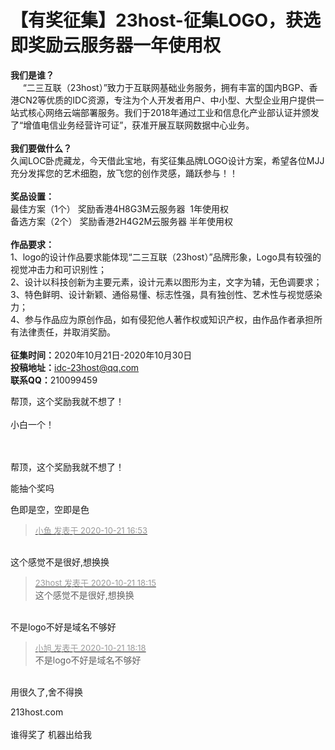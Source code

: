 # 【有奖征集】23host-征集LOGO，获选即奖励云服务器一年使用权


<strong>我们是谁？</strong><br />
&nbsp; &nbsp;&nbsp;&nbsp;“二三互联（23host）”致力于互联网基础业务服务，拥有丰富的国内BGP、香港CN2等优质的IDC资源，专注为个人开发者用户、中小型、大型企业用户提供一站式核心网络云端部署服务。我们于2018年通过工业和信息化产业部认证并颁发了“增值电信业务经营许可证”，获准开展互联网数据中心业务。<br />
<br />
<strong>我们要做什么？</strong><br />
久闻LOC卧虎藏龙，今天借此宝地，有奖征集品牌LOGO设计方案，希望各位MJJ充分发挥您的艺术细胞，放飞您的创作灵感，踊跃参与！！<br />
<br />
<strong>奖品设置：</strong><br />
最佳方案（1个） 奖励香港4H8G3M云服务器&nbsp;&nbsp;1年使用权<br />
备选方案（2个） 奖励香港2H4G2M云服务器 半年使用权<br />
<br />
<strong>作品要求：</strong><br />
1、logo的设计作品要求能体现“二三互联（23host）”品牌形象，Logo具有较强的视觉冲击力和可识别性；<br />
2、设计以科技创新为主要元素，设计元素以图形为主，文字为辅，无色调要求；<br />
3、特色鲜明、设计新颖、通俗易懂、标志性强，具有独创性、艺术性与视觉感染力；<br />
4、参与作品应为原创作品，如有侵犯他人著作权或知识产权，由作品作者承担所有法律责任，并取消奖励。<br />
<br />
<strong>征集时间：</strong>2020年10月21日-2020年10月30日<br />
<strong>投稿地址：</strong>idc-23host@qq.com<br />
<strong>联系QQ：</strong>210099459

帮顶，这个奖励我就不想了！<br />
<br />
小白一个！<br />
<br />
<img src="static/image/smiley/default/lol.gif" smilieid="12" border="0" alt="" /><img src="static/image/smiley/default/lol.gif" smilieid="12" border="0" alt="" /><img src="static/image/smiley/default/lol.gif" smilieid="12" border="0" alt="" />

<br />
帮顶，这个奖励我就不想了！

能抽个奖吗<img src="static/image/smiley/default/lol.gif" smilieid="12" border="0" alt="" /><img src="static/image/smiley/default/lol.gif" smilieid="12" border="0" alt="" /><img src="static/image/smiley/default/lol.gif" smilieid="12" border="0" alt="" />

色即是空，空即是色

<div class="quote"><blockquote><font size="2"><a href="https://www.hostloc.com/forum.php?mod=redirect&amp;goto=findpost&amp;pid=9332276&amp;ptid=756841" target="_blank"><font color="#999999">小鱼 发表于 2020-10-21 16:53</font></a></font></blockquote></div><br />
这个感觉不是很好,想换换

<div class="quote"><blockquote><font size="2"><a href="https://www.hostloc.com/forum.php?mod=redirect&amp;goto=findpost&amp;pid=9332646&amp;ptid=756841" target="_blank"><font color="#999999">23host 发表于 2020-10-21 18:15</font></a></font><br />
这个感觉不是很好,想换换</blockquote></div><br />
不是logo不好是域名不够好

<div class="quote"><blockquote><font size="2"><a href="https://www.hostloc.com/forum.php?mod=redirect&amp;goto=findpost&amp;pid=9332655&amp;ptid=756841" target="_blank"><font color="#999999">小旭 发表于 2020-10-21 18:18</font></a></font><br />
不是logo不好是域名不够好</blockquote></div><br />
用很久了,舍不得换<img src="static/image/smiley/default/cry.gif" smilieid="4" border="0" alt="" />

213host.com<br />
<br />
谁得奖了 机器出给我
